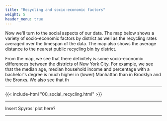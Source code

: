 ```yaml
---
title: "Recycling and socio-economic factors"
weight: 5
header_menu: true
---
```


Now we'll turn to the social aspects of our data. The map below shows a variety of socio-economic factors by district as well as the recycling rates averaged over the timespan of the data. The map also shows the average distance to the nearest public recycling bin by district.

From the map, we see that there definitely is some socio-economic differences between the districts of New York City. For example, we see that the median age, median household income and percentage with a bachelor's degree is much higher in (lower) Manhattan than in Brooklyn and the Bronxs. We also see that th

---

{{< include-html "00_social_recycling.html" >}}

---

Insert Spyros' plot here?

----
